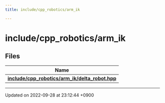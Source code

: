 ```yaml
---
title: include/cpp_robotics/arm_ik

---
```


# include/cpp_robotics/arm_ik



## Files

| Name           |
| -------------- |
| **[include/cpp_robotics/arm_ik/delta_robot.hpp](/cpp_robotics/doxybook/Files/delta__robot_8hpp/#file-delta-robot.hpp)**  |






-------------------------------

Updated on 2022-09-28 at 23:12:44 +0900
